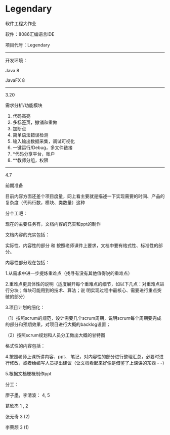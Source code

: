 # Legendary
软件工程大作业

软件：8086汇编语言IDE

项目代号：Legendary

---
开发环境：

Java 8

JavaFX 8

---
3.20

需求分析/功能模块

1. 代码高亮
2. 多标签页，撤销和重做
3. 加断点
4. 简单语法错误检测
5. 输入输出数据采集，调试可视化
6. 一键运行/Debug，多文件链接
7. *代码分享平台，账户
8. **教师分组，权限

---
4.7

前期准备

目前内容方面还差个项目度量，网上看主要就是描述一下实现需要的时间、产品的复杂度（代码行数，模块、类数量）这种

分个工吧：

现在的主要任务有，文档内容的充实和ppt的制作

文档内容的充实包括：

实际性、内容性的部分 和 按照老师课件上要求，文档中要有格式性、标准性的部分。

内容性部分现在包括：

1.从需求中进一步提炼重难点（找寻有没有其他值得说的重难点）

2.重难点更具体性的说明（适度展开每个重难点的细节，如以下几点：对重难点进行分块；每块可能用到的技术、算法；说  明实现过程中最核心、需要进行重点突破的部分）

3.项目计划的细化：

（1）按照scrum的规范，设计需要几个scrum周期，说明scrum每个周期要完成的部分和预期效果，对项目进行大概的backlog设置；

（2）按照scrum规划和人员分工做出大概的甘特图

格式性的内容包括：

4.按照老师上课所讲内容、ppt、 笔记，对内容性的部分进行整理汇总，必要时进行修改，或者给编写人员提出建议（让文档看起来好像是借鉴了上课讲的东西 - -）

5.根据文档梗概制作ppt

分工：

廖子墨，李清波： 4, 5 

葛欣杰 1 , 2

张无奇 3 (2)

李荣颉 3 (1)
